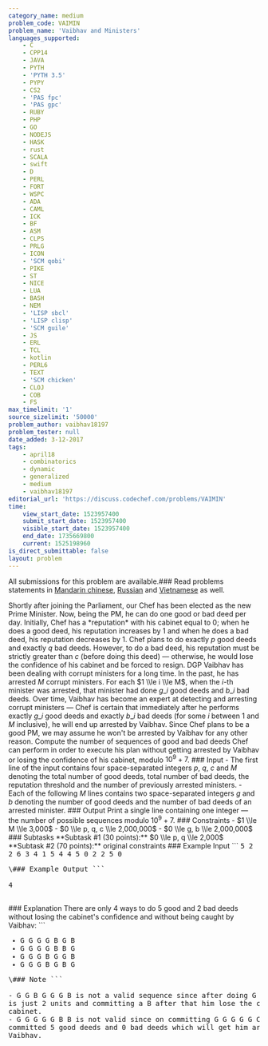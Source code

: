 ```yaml
---
category_name: medium
problem_code: VAIMIN
problem_name: 'Vaibhav and Ministers'
languages_supported:
    - C
    - CPP14
    - JAVA
    - PYTH
    - 'PYTH 3.5'
    - PYPY
    - CS2
    - 'PAS fpc'
    - 'PAS gpc'
    - RUBY
    - PHP
    - GO
    - NODEJS
    - HASK
    - rust
    - SCALA
    - swift
    - D
    - PERL
    - FORT
    - WSPC
    - ADA
    - CAML
    - ICK
    - BF
    - ASM
    - CLPS
    - PRLG
    - ICON
    - 'SCM qobi'
    - PIKE
    - ST
    - NICE
    - LUA
    - BASH
    - NEM
    - 'LISP sbcl'
    - 'LISP clisp'
    - 'SCM guile'
    - JS
    - ERL
    - TCL
    - kotlin
    - PERL6
    - TEXT
    - 'SCM chicken'
    - CLOJ
    - COB
    - FS
max_timelimit: '1'
source_sizelimit: '50000'
problem_author: vaibhav18197
problem_tester: null
date_added: 3-12-2017
tags:
    - april18
    - combinatorics
    - dynamic
    - generalized
    - medium
    - vaibhav18197
editorial_url: 'https://discuss.codechef.com/problems/VAIMIN'
time:
    view_start_date: 1523957400
    submit_start_date: 1523957400
    visible_start_date: 1523957400
    end_date: 1735669800
    current: 1525198960
is_direct_submittable: false
layout: problem
---
```

All submissions for this problem are available.### Read problems statements in [Mandarin chinese](http://www.codechef.com/download/translated/APRIL18/mandarin/VAIMIN.pdf), [Russian](http://www.codechef.com/download/translated/APRIL18/russian/VAIMIN.pdf) and [Vietnamese](http://www.codechef.com/download/translated/APRIL18/vietnamese/VAIMIN.pdf) as well.

Shortly after joining the Parliament, our Chef has been elected as the new Prime Minister. Now, being the PM, he can do one good or bad deed per day. Initially, Chef has a \*reputation\* with his cabinet equal to $0$; when he does a good deed, his reputation increases by $1$ and when he does a bad deed, his reputation decreases by $1$. Chef plans to do exactly $p$ good deeds and exactly $q$ bad deeds. However, to do a bad deed, his reputation must be strictly greater than $c$ (before doing this deed) — otherwise, he would lose the confidence of his cabinet and be forced to resign. DGP Vaibhav has been dealing with corrupt ministers for a long time. In the past, he has arrested $M$ corrupt ministers. For each $1 \\le i \\le M$, when the $i$-th minister was arrested, that minister had done $g\_i$ good deeds and $b\_i$ bad deeds. Over time, Vaibhav has become an expert at detecting and arresting corrupt ministers — Chef is certain that immediately after he performs exactly $g\_i$ good deeds and exactly $b\_i$ bad deeds (for some $i$ between $1$ and $M$ inclusive), he will end up arrested by Vaibhav. Since Chef plans to be a good PM, we may assume he won't be arrested by Vaibhav for any other reason. Compute the number of sequences of good and bad deeds Chef can perform in order to execute his plan without getting arrested by Vaibhav or losing the confidence of his cabinet, modulo $10^9 + 7$. ### Input - The first line of the input contains four space-separated integers $p$, $q$, $c$ and $M$ denoting the total number of good deeds, total number of bad deeds, the reputation threshold and the number of previously arrested ministers. - Each of the following $M$ lines contains two space-separated integers $g$ and $b$ denoting the number of good deeds and the number of bad deeds of an arrested minister. ### Output Print a single line containing one integer — the number of possible sequences modulo $10^9 + 7$. ### Constraints - $1 \\le M \\le 3,000$ - $0 \\le p, q, c \\le 2,000,000$ - $0 \\le g, b \\le 2,000,000$ ### Subtasks \*\*Subtask #1 (30 points):\*\* $0 \\le p, q \\le 2,000$ \*\*Subtask #2 (70 points):\*\* original constraints ### Example Input ```
<tt>
5 2 2 6
3 4
1 5
4 4
5 0
2 2
5 0
</tt>
<pre>
\### Example Output ```
<tt>
4
</tt>
</pre>
\### Explanation There are only 4 ways to do 5 good and 2 bad deeds without losing the cabinet's confidence and without being caught by Vaibhav: ```
<tt>
- G G G G B G B
- G G G G B B G
- G G G B G G B
- G G G B G B G
</tt>
<pre>
\### Note ```
<tt>
- G G B G G G B is not a valid sequence since after doing G G his reputation
is just 2 units and committing a B after that him lose the confidence of the
cabinet.
- G G G G G B B is not valid since on committing G G G G G Chef will have
committed 5 good deeds and 0 bad deeds which will get him arrested by
Vaibhav.  
</tt>
</pre>